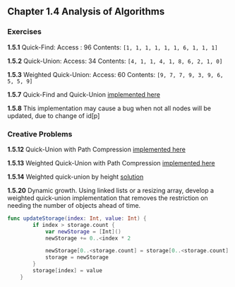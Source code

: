 ## Chapter 1.4 Analysis of Algorithms

### Exercises

**1.5.1** Quick-Find: Access : 96 Contents: `[1, 1, 1, 1, 1, 1, 6, 1, 1, 1]`

**1.5.2** Quick-Union: Access: 34 Contents: `[4, 1, 1, 4, 1, 8, 6, 2, 1, 0]`

**1.5.3** Weighted Quick-Union: Access: 60 Contents: `[9, 7, 7, 9, 3, 9, 6, 5, 5, 9]`

**1.5.7** Quick-Find and Quick-Union [implemented here](https://github.com/SergeyKuryanov/Swift-Data-Structures-and-Algorithms/tree/master/Union-Find)

**1.5.8** This implementation may cause a bug when not all nodes will be updated, due to change of id[p]

### Creative Problems

**1.5.12** Quick-Union with Path Compression [implemented here](https://github.com/SergeyKuryanov/Swift-Data-Structures-and-Algorithms/tree/master/Union-Find)

**1.5.13** Weighted Quick-Union with Path Compression [implemented here](https://github.com/SergeyKuryanov/Swift-Data-Structures-and-Algorithms/tree/master/Union-Find)


**1.5.14** Weighted quick-union by height [solution](1.5.14.md)

**1.5.20** Dynamic growth. Using linked lists or a resizing array, develop a weighted quick-union implementation that removes the restriction on needing the number of objects ahead of time.

```swift
func updateStorage(index: Int, value: Int) {
        if index > storage.count {
            var newStorage = [Int]()
            newStorage += 0..<index * 2

            newStorage[0..<storage.count] = storage[0..<storage.count]
            storage = newStorage
        }
        storage[index] = value
    }
```